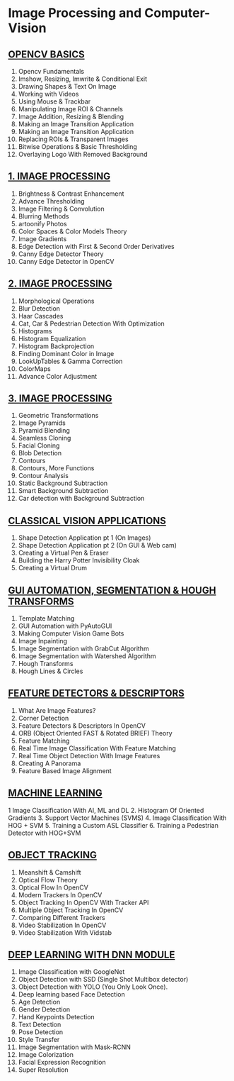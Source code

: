 # **Image Processing and Computer-Vision**

## [OPENCV BASICS](https://github.com/shejz/Image-Processing-and-Computer-Vision/tree/main/OpenCV%20Basics)
1. Opencv Fundamentals
2. Imshow, Resizing, Imwrite & Conditional Exit
3. Drawing Shapes & Text On Image
4. Working with Videos
5. Using Mouse & Trackbar
6. Manipulating Image ROI & Channels
7. Image Addition, Resizing & Blending
8. Making an Image Transition Application
9. Making an Image Transition Application
10. Replacing ROIs & Transparent Images
11. Bitwise Operations & Basic Thresholding
12. Overlaying Logo With Removed Background

## [1. IMAGE PROCESSING](https://github.com/shejz/Image-Processing-and-Computer-Vision/tree/main/1.%20Image%20Processing)
1. Brightness & Contrast Enhancement
2. Advance Thresholding
3. Image Filtering & Convolution
4. Blurring Methods
5. artoonify Photos
6. Color Spaces & Color Models Theory
7. Image Gradients
8. Edge Detection with First & Second Order Derivatives
9. Canny Edge Detector Theory
10. Canny Edge Detector in OpenCV

## [2. IMAGE PROCESSING](https://github.com/shejz/Image-Processing-and-Computer-Vision/tree/main/2.%20Image%20Processing)
1. Morphological Operations
2. Blur Detection
3. Haar Cascades
4. Cat, Car & Pedestrian Detection With Optimization
5. Histograms
6. Histogram Equalization
7. Histogram Backprojection
8. Finding Dominant Color in Image
9. LookUpTables & Gamma Correction
10. ColorMaps
11. Advance Color Adjustment

## [3. IMAGE PROCESSING](https://github.com/shejz/Image-Processing-and-Computer-Vision/tree/main/3.%20Image%20Processing)
1. Geometric Transformations
2. Image Pyramids
3. Pyramid Blending
4. Seamless Cloning
5. Facial Cloning
6. Blob Detection
7. Contours
8. Contours, More Functions
9. Contour Analysis
10. Static Background Subtraction
11. Smart Background Subtraction
12. Car detection with Background Subtraction

## [CLASSICAL VISION APPLICATIONS](https://github.com/shejz/Image-Processing-and-Computer-Vision/tree/main/Classical%20Vision%20Application)
1. Shape Detection Application pt 1 (On Images)
2. Shape Detection Application pt 2 (On GUI & Web cam)
3. Creating a Virtual Pen & Eraser
4. Building the Harry Potter Invisibility Cloak
5. Creating a Virtual Drum

## [GUI AUTOMATION, SEGMENTATION & HOUGH TRANSFORMS](https://github.com/shejz/Image-Processing-and-Computer-Vision/tree/main/GUI%20Automation%2C%20Segmentation%20%26%20Hough%20Transforms)
1. Template Matching
2. GUI Automation with PyAutoGUI
3. Making Computer Vision Game Bots
4. Image Inpainting
5. Image Segmentation with GrabCut Algorithm
6. Image Segmentation with Watershed Algorithm
7. Hough Transforms
8. Hough Lines & Circles

## [FEATURE DETECTORS & DESCRIPTORS](https://github.com/shejz/Image-Processing-and-Computer-Vision/tree/main/Feature%20Detectors%20%26%20Descriptors)
1. What Are Image Features?
2. Corner Detection
3. Feature Detectors & Descriptors In OpenCV
4. ORB (Object Oriented FAST & Rotated BRIEF) Theory
5. Feature Matching
6. Real Time Image Classification With Feature Matching
7. Real Time Object Detection With Image Features
8. Creating A Panorama
9. Feature Based Image Alignment

## [MACHINE LEARNING](https://github.com/shejz/Image-Processing-and-Computer-Vision/tree/main/Machine%20Learning)
1 Image Classification With AI, ML and DL
2. Histogram Of Oriented Gradients
3. Support Vector Machines (SVMS)
4. Image Classification With HOG + SVM
5. Training a Custom ASL Classifier
6. Training a Pedestrian Detector with HOG+SVM

## [OBJECT TRACKING]()
1. Meanshift & Camshift
2. Optical Flow Theory
3. Optical Flow In OpenCV
4. Modern Trackers In OpenCV
5. Object Tracking In OpenCV With Tracker API
6. Multiple Object Tracking In OpenCV
7. Comparing Different Trackers
8. Video Stabilization In OpenCV
9. Video Stabilization With Vidstab

## [DEEP LEARNING WITH DNN MODULE]()
1. Image Classification with GoogleNet
2. Object Detection with SSD (Single Shot Multibox detector)
3. Object Detection with YOLO (You Only Look Once).
4. Deep learning based Face Detection
5. Age Detection
6. Gender Detection
7. Hand Keypoints Detection
8. Text Detection
9. Pose Detection
10. Style Transfer
11. Image Segmentation with Mask-RCNN
12. Image Colorization
13. Facial Expression Recognition
14. Super Resolution


